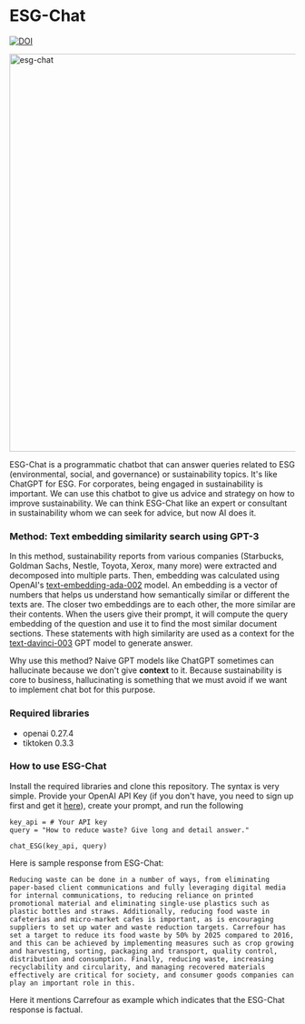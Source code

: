 # ESG-Chat

[![DOI](https://zenodo.org/badge/DOI/10.5281/zenodo.7829222.svg)](https://doi.org/10.5281/zenodo.7829222)

<img src="https://user-images.githubusercontent.com/51282928/230783659-fbe9b43f-01d2-48fd-84d5-eefd093fb628.png" alt= "esg-chat" width="700">

ESG-Chat is a programmatic chatbot that can answer queries related to ESG (environmental, social, and governance) or sustainability topics. It's like ChatGPT for ESG. For corporates, being engaged in sustainability is important. We can use this chatbot to give us advice and strategy on how to improve sustainability. We can think ESG-Chat like an expert or consultant in sustainability whom we can seek for advice, but now AI does it. 

### Method: Text embedding similarity search using GPT-3

In this method, sustainability reports from various companies (Starbucks, Goldman Sachs, Nestle, Toyota, Xerox, many more) were extracted and decomposed into multiple parts. Then, embedding was calculated using OpenAI's [text-embedding-ada-002](https://openai.com/blog/new-and-improved-embedding-model) model. An embedding is a vector of numbers that helps us understand how semantically similar or different the texts are. The closer two embeddings are to each other, the more similar are their contents. When the users give their prompt, it will compute the query embedding of the question and use it to find the most similar document sections. These statements with high similarity are used as a context for the [text-davinci-003](https://platform.openai.com/docs/models/gpt-3) GPT model to generate answer. 

Why use this method? Naive GPT models like ChatGPT sometimes can hallucinate because we don't give **context** to it. Because sustainability is core to business, hallucinating is something that we must avoid if we want to implement chat bot for this purpose. 

### Required libraries
* openai 0.27.4
* tiktoken 0.3.3

### How to use ESG-Chat

Install the required libraries and clone this repository. The syntax is very simple. Provide your OpenAI API Key (if you don't have, you need to sign up first and get it [here](https://platform.openai.com/account/api-keys)), create your prompt, and run the following

```
key_api = # Your API key
query = "How to reduce waste? Give long and detail answer."

chat_ESG(key_api, query)
```

Here is sample response from ESG-Chat:

```
Reducing waste can be done in a number of ways, from eliminating paper-based client communications and fully leveraging digital media for internal communications, to reducing reliance on printed promotional material and eliminating single-use plastics such as plastic bottles and straws. Additionally, reducing food waste in cafeterias and micro-market cafes is important, as is encouraging suppliers to set up water and waste reduction targets. Carrefour has set a target to reduce its food waste by 50% by 2025 compared to 2016, and this can be achieved by implementing measures such as crop growing and harvesting, sorting, packaging and transport, quality control, distribution and consumption. Finally, reducing waste, increasing recyclability and circularity, and managing recovered materials effectively are critical for society, and consumer goods companies can play an important role in this.
```

Here it mentions Carrefour as example which indicates that the ESG-Chat response is factual. 
